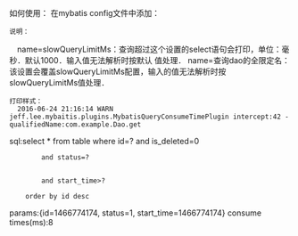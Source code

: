 如何使用：
    在mybatis config文件中添加：
        <plugins>
        <plugin interceptor="com.sprucetec.dmallgws.common.interceptors.MybatisQueryConsumeTimePlugin">
            <property name="slowQueryLimitMs" value="1000"/>
            <property name="com.sprucetec.dmallgws.periodism.dao.GoodsPcpBatchDao.getListByStoreId" value="5"/>
        </plugin>   
    </plugins>

    说明：
　name=slowQueryLimitMs：查询超过这个设置的select语句会打印，单位：毫秒．默认1000．输入值无法解析时按默认 值处理．
    name=查询dao的全限定名：该设置会覆盖slowQueryLimitMs配置，输入的值无法解析时按slowQueryLimitMs值处理．
  
    打印样式：
      2016-06-24 21:16:14 WARN  jeff.lee.mybaitis.plugins.MybatisQueryConsumeTimePlugin intercept:42 - qualifiedName:com.example.Dao.get
sql:select * from table where id=? and is_deleted=0
         
            and status=?
         
         
            and start_time>?
         
        order by id desc
params:{id=1466774174, status=1, start_time=1466774174}
 consume times(ms):8